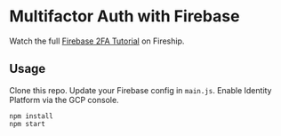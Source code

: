 # Multifactor Auth with Firebase

Watch the full [Firebase 2FA Tutorial](https://fireship.io/lessons/two-factor-auth-firebase) on Fireship.  

## Usage

Clone this repo. Update your Firebase config in `main.js`. Enable Identity Platform via the GCP console. 

```
npm install
npm start
```